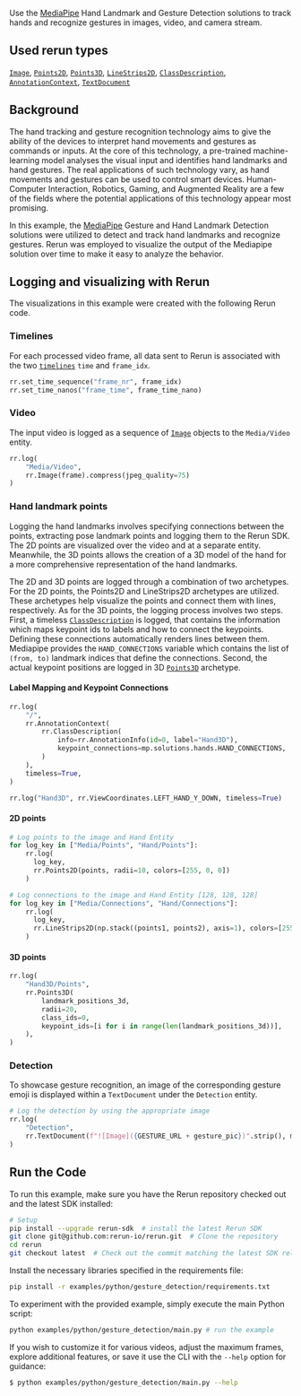 <!--[metadata]
title = "Hand tracking and gesture recognition"
tags = ["MediaPipe", "Keypoint detection", "2D", "3D"]
description = "Use the MediaPipe Hand Landmark and Gesture Detection solution to track hand and recognize gestures in images, video, and camera stream.."
thumbnail = "https://static.rerun.io/hand-tracking-and-gesture-recognition/56d097e347af2a4b7c4649c7d994cc038c02c2f4/480w.png"
thumbnail_dimensions = [480, 480]
-->


<picture>
  <img src="https://static.rerun.io/gesture_detection/2a5a3ec83962623063297fd95de57062372d5db0/full.png" alt="">
  <source media="(max-width: 480px)" srcset="https://static.rerun.io/gesture_detection/2a5a3ec83962623063297fd95de57062372d5db0/480w.png">
  <source media="(max-width: 768px)" srcset="https://static.rerun.io/gesture_detection/2a5a3ec83962623063297fd95de57062372d5db0/768w.png">
  <source media="(max-width: 1024px)" srcset="https://static.rerun.io/gesture_detection/2a5a3ec83962623063297fd95de57062372d5db0/1024w.png">
  <source media="(max-width: 1200px)" srcset="https://static.rerun.io/gesture_detection/2a5a3ec83962623063297fd95de57062372d5db0/1200w.png">
</picture>

Use the [MediaPipe](https://google.github.io/mediapipe/) Hand Landmark and Gesture Detection solutions to
track hands and recognize gestures in images, video, and camera stream.

## Used rerun types
[`Image`](https://www.rerun.io/docs/reference/types/archetypes/image), [`Points2D`](https://www.rerun.io/docs/reference/types/archetypes/points2d), [`Points3D`](https://www.rerun.io/docs/reference/types/archetypes/points3d), [`LineStrips2D`](https://www.rerun.io/docs/reference/types/archetypes/line_strips2d), [`ClassDescription`](https://www.rerun.io/docs/reference/types/datatypes/class_description), [`AnnotationContext`](https://www.rerun.io/docs/reference/types/archetypes/annotation_context), [`TextDocument`](https://www.rerun.io/docs/reference/types/archetypes/text_document)

## Background
The hand tracking and gesture recognition technology aims to give the ability of the devices to interpret hand movements and gestures as commands or inputs.
At the core of this technology, a pre-trained machine-learning model analyses the visual input and identifies hand landmarks and hand gestures.
The real applications of such technology vary, as hand movements and gestures can be used to control smart devices.
Human-Computer Interaction, Robotics, Gaming, and Augmented Reality are a few of the fields where the potential applications of this technology appear most promising.

In this example, the [MediaPipe](https://developers.google.com/mediapipe/) Gesture and Hand Landmark Detection solutions were utilized to detect and track hand landmarks and recognize gestures.
Rerun was employed to visualize the output of the Mediapipe solution over time to make it easy to analyze the behavior.

## Logging and visualizing with Rerun
The visualizations in this example were created with the following Rerun code.

### Timelines

For each processed video frame, all data sent to Rerun is associated with the two [`timelines`](https://www.rerun.io/docs/concepts/timelines) `time` and `frame_idx`.

```python
rr.set_time_sequence("frame_nr", frame_idx)
rr.set_time_nanos("frame_time", frame_time_nano)
```

### Video
The input video is logged as a sequence of [`Image`](https://www.rerun.io/docs/reference/types/archetypes/image) objects to the `Media/Video` entity.
```python
rr.log(
    "Media/Video",
    rr.Image(frame).compress(jpeg_quality=75)
)
```

### Hand landmark points
Logging the hand landmarks involves specifying connections between the points, extracting pose landmark points and logging them to the Rerun SDK.
The 2D points are visualized over the video and at a separate entity.
Meanwhile, the 3D points allows the creation of a 3D model of the hand for a more comprehensive representation of the hand landmarks.

The 2D and 3D points are logged through a combination of two archetypes.
For the 2D points, the Points2D and LineStrips2D archetypes are utilized. These archetypes help visualize the points and connect them with lines, respectively.
As for the 3D points, the logging process involves two steps. First, a timeless [`ClassDescription`](https://www.rerun.io/docs/reference/types/datatypes/class_description) is logged, that contains the information which maps keypoint ids to labels and how to connect
the keypoints. Defining these connections automatically renders lines between them. Mediapipe provides the `HAND_CONNECTIONS` variable which contains the list of `(from, to)` landmark indices that define the connections.
Second, the actual keypoint positions are logged in 3D [`Points3D`](https://www.rerun.io/docs/reference/types/archetypes/points3d) archetype.

#### Label Mapping and Keypoint Connections

```python
rr.log(
    "/",
    rr.AnnotationContext(
        rr.ClassDescription(
            info=rr.AnnotationInfo(id=0, label="Hand3D"),
            keypoint_connections=mp.solutions.hands.HAND_CONNECTIONS,
        )
    ),
    timeless=True,
)

rr.log("Hand3D", rr.ViewCoordinates.LEFT_HAND_Y_DOWN, timeless=True)
```

#### 2D points

```python
# Log points to the image and Hand Entity
for log_key in ["Media/Points", "Hand/Points"]:
    rr.log(
      log_key,
      rr.Points2D(points, radii=10, colors=[255, 0, 0])
    )

# Log connections to the image and Hand Entity [128, 128, 128]
for log_key in ["Media/Connections", "Hand/Connections"]:
    rr.log(
      log_key,
      rr.LineStrips2D(np.stack((points1, points2), axis=1), colors=[255, 165, 0])
    )
```

#### 3D points

```python
rr.log(
    "Hand3D/Points",
    rr.Points3D(
        landmark_positions_3d,
        radii=20,
        class_ids=0,
        keypoint_ids=[i for i in range(len(landmark_positions_3d))],
    ),
)
```

### Detection

To showcase gesture recognition, an image of the corresponding gesture emoji is displayed within a `TextDocument` under the `Detection` entity.

```python
# Log the detection by using the appropriate image
rr.log(
    "Detection",
    rr.TextDocument(f"![Image]({GESTURE_URL + gesture_pic})".strip(), media_type=rr.MediaType.MARKDOWN),
)
```

## Run the Code
To run this example, make sure you have the Rerun repository checked out and the latest SDK installed:
```bash
# Setup
pip install --upgrade rerun-sdk  # install the latest Rerun SDK
git clone git@github.com:rerun-io/rerun.git  # Clone the repository
cd rerun
git checkout latest  # Check out the commit matching the latest SDK release
```
Install the necessary libraries specified in the requirements file:
```bash
pip install -r examples/python/gesture_detection/requirements.txt
```
To experiment with the provided example, simply execute the main Python script:
```bash
python examples/python/gesture_detection/main.py # run the example
```
If you wish to customize it for various videos, adjust the maximum frames, explore additional features, or save it use the CLI with the `--help` option for guidance:
```bash
$ python examples/python/gesture_detection/main.py --help
```

